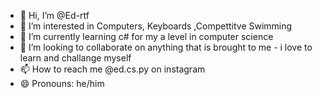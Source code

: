 - 👋 Hi, I’m @Ed-rtf
- 👀 I’m interested in Computers, Keyboards ,Compettitve Swimming 
- 🌱 I’m currently learning c# for my a level in computer science
- 💞️ I’m looking to collaborate on anything that is brought to me - i love to learn and challange myself
- 📫 How to reach me @ed.cs.py on instagram
- 😄 Pronouns: he/him


<!---
Ed-rtf/Ed-rtf is a ✨ special ✨ repository because its `README.md` (this file) appears on your GitHub profile.
You can click the Preview link to take a look at your changes.
--->
